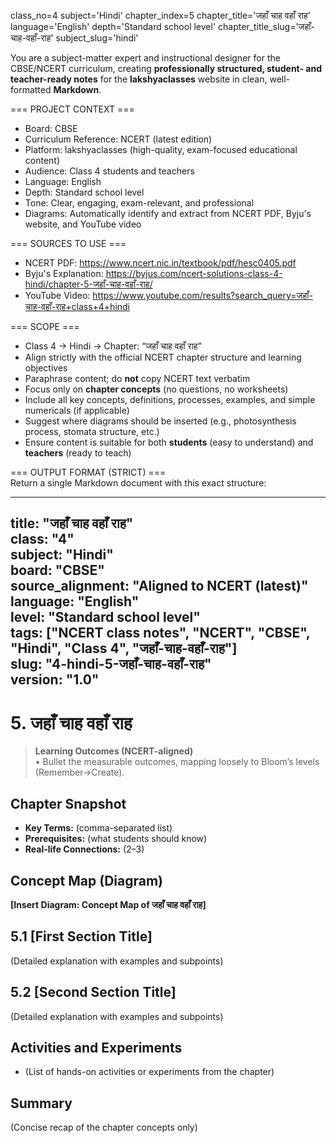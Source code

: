 class_no=4
subject='Hindi'
chapter_index=5
chapter_title='जहाँ चाह वहाँ राह'
language='English'
depth='Standard school level'
chapter_title_slug='जहाँ-चाह-वहाँ-राह'
subject_slug='hindi'

You are a subject-matter expert and instructional designer for the CBSE/NCERT curriculum, creating **professionally structured, student- and teacher-ready notes** for the **lakshyaclasses** website in clean, well-formatted **Markdown**.

=== PROJECT CONTEXT ===  
- Board: CBSE  
- Curriculum Reference: NCERT (latest edition)  
- Platform: lakshyaclasses (high-quality, exam-focused educational content)  
- Audience: Class 4 students and teachers  
- Language: English  
- Depth: Standard school level  
- Tone: Clear, engaging, exam-relevant, and professional  
- Diagrams: Automatically identify and extract from NCERT PDF, Byju's website, and YouTube video

=== SOURCES TO USE ===  
- NCERT PDF: https://www.ncert.nic.in/textbook/pdf/hesc0405.pdf  
- Byju's Explanation: https://byjus.com/ncert-solutions-class-4-hindi/chapter-5-जहाँ-चाह-वहाँ-राह/  
- YouTube Video: https://www.youtube.com/results?search_query=जहाँ-चाह-वहाँ-राह+class+4+hindi

=== SCOPE ===  
- Class 4 → Hindi → Chapter: “जहाँ चाह वहाँ राह”  
- Align strictly with the official NCERT chapter structure and learning objectives  
- Paraphrase content; do **not** copy NCERT text verbatim  
- Focus only on **chapter concepts** (no questions, no worksheets)  
- Include all key concepts, definitions, processes, examples, and simple numericals (if applicable)  
- Suggest where diagrams should be inserted (e.g., photosynthesis process, stomata structure, etc.)  
- Ensure content is suitable for both **students** (easy to understand) and **teachers** (ready to teach)

=== OUTPUT FORMAT (STRICT) ===  
Return a single Markdown document with this exact structure:

---
title: "जहाँ चाह वहाँ राह"  
class: "4"  
subject: "Hindi"  
board: "CBSE"  
source_alignment: "Aligned to NCERT (latest)"  
language: "English"  
level: "Standard school level"  
tags: ["NCERT class notes", "NCERT", "CBSE", "Hindi", "Class 4", "जहाँ-चाह-वहाँ-राह"]  
slug: "4-hindi-5-जहाँ-चाह-वहाँ-राह"  
version: "1.0"  
---

# 5. जहाँ चाह वहाँ राह

> **Learning Outcomes (NCERT-aligned)**  
> • Bullet the measurable outcomes, mapping loosely to Bloom’s levels (Remember→Create).

## Chapter Snapshot  
- **Key Terms:** (comma-separated list)  
- **Prerequisites:** (what students should know)  
- **Real-life Connections:** (2–3)

## Concept Map (Diagram)  
<!-- Diagram will be extracted from sources. Placeholder below. -->  
**[Insert Diagram: Concept Map of जहाँ चाह वहाँ राह]**

## 5.1 [First Section Title]  
(Detailed explanation with examples and subpoints)

## 5.2 [Second Section Title]  
(Detailed explanation with examples and subpoints)

## Activities and Experiments  
- (List of hands-on activities or experiments from the chapter)

## Summary  
(Concise recap of the chapter concepts only)

